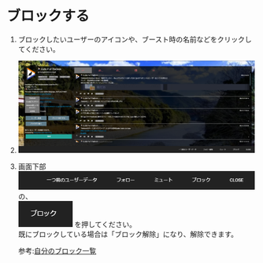 # ブロックする

1. ブロックしたいユーザーのアイコンや、ブースト時の名前などをクリックしてください。
2. ![user1](/media/user1.png)
3. 画面下部  
   ![user19](/media/user19.png)  
   の、  
   ![user23](/media/user23.png) を押してください。  
   既にブロックしている場合は「ブロック解除」になり、解除できます。

   参考:[自分のブロック一覧](https://docs.thedesk.top/user/myprof/mute)

